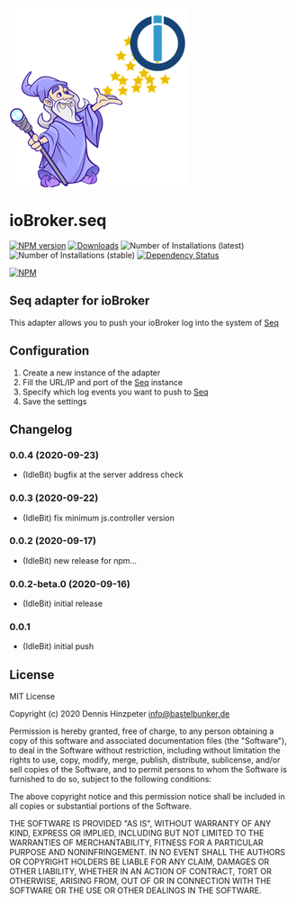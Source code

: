 ![Logo](admin/seq.png)
# ioBroker.seq

[![NPM version](http://img.shields.io/npm/v/iobroker.seq.svg)](https://www.npmjs.com/package/iobroker.seq)
[![Downloads](https://img.shields.io/npm/dm/iobroker.seq.svg)](https://www.npmjs.com/package/iobroker.seq)
![Number of Installations (latest)](http://iobroker.live/badges/seq-installed.svg)
![Number of Installations (stable)](http://iobroker.live/badges/seq-stable.svg)
[![Dependency Status](https://img.shields.io/david/o0shojo0o/iobroker.seq.svg)](https://david-dm.org/o0shojo0o/iobroker.seq)

[![NPM](https://nodei.co/npm/iobroker.seq.png?downloads=true)](https://nodei.co/npm/iobroker.seq/)

## Seq adapter for ioBroker

This adapter allows you to push your ioBroker log into the system of [Seq](https://datalust.co/seq)

## Configuration

1. Create a new instance of the adapter
2. Fill the URL/IP and port of the [Seq](https://datalust.co/seq) instance
3. Specify which log events you want to push to [Seq](https://datalust.co/seq)
4. Save the settings

## Changelog
<!--
 https://github.com/AlCalzone/release-script#usage
    npm run release prerelease beta -- --all
	Placeholder for the next version (at the beginning of the line):
	### __WORK IN PROGRESS__
-->

### 0.0.4 (2020-09-23)
* (IdleBit) bugfix at the server address check  

### 0.0.3 (2020-09-22)
* (IdleBit) fix minimum js.controller version

### 0.0.2 (2020-09-17)
* (IdleBit) new release for npm...

### 0.0.2-beta.0 (2020-09-16)
* (IdleBit) initial release

### 0.0.1
* (IdleBit) initial push

## License
MIT License

Copyright (c) 2020 Dennis Hinzpeter <info@bastelbunker.de>

Permission is hereby granted, free of charge, to any person obtaining a copy
of this software and associated documentation files (the "Software"), to deal
in the Software without restriction, including without limitation the rights
to use, copy, modify, merge, publish, distribute, sublicense, and/or sell
copies of the Software, and to permit persons to whom the Software is
furnished to do so, subject to the following conditions:

The above copyright notice and this permission notice shall be included in all
copies or substantial portions of the Software.

THE SOFTWARE IS PROVIDED "AS IS", WITHOUT WARRANTY OF ANY KIND, EXPRESS OR
IMPLIED, INCLUDING BUT NOT LIMITED TO THE WARRANTIES OF MERCHANTABILITY,
FITNESS FOR A PARTICULAR PURPOSE AND NONINFRINGEMENT. IN NO EVENT SHALL THE
AUTHORS OR COPYRIGHT HOLDERS BE LIABLE FOR ANY CLAIM, DAMAGES OR OTHER
LIABILITY, WHETHER IN AN ACTION OF CONTRACT, TORT OR OTHERWISE, ARISING FROM,
OUT OF OR IN CONNECTION WITH THE SOFTWARE OR THE USE OR OTHER DEALINGS IN THE
SOFTWARE.

